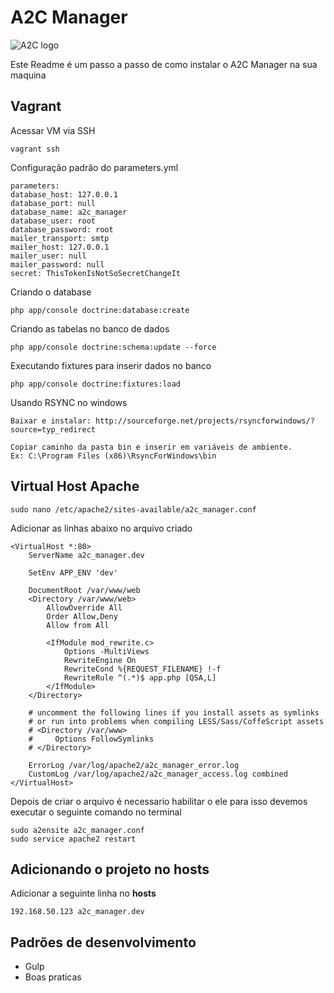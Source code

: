 # A2C Manager

![A2C logo](http://www.a2c.com.br/assinatura_2014/images/logo_assinatura.jpg)

Este Readme é um passo a passo de como instalar o A2C Manager na sua maquina

## Vagrant

Acessar VM via SSH
	
	vagrant ssh	

Configuração padrão do parameters.yml
	
	parameters:
    database_host: 127.0.0.1
    database_port: null
    database_name: a2c_manager
    database_user: root
    database_password: root
    mailer_transport: smtp
    mailer_host: 127.0.0.1
    mailer_user: null
    mailer_password: null
    secret: ThisTokenIsNotSoSecretChangeIt

Criando o database
	
	php app/console doctrine:database:create

Criando as tabelas no banco de dados
	
	php app/console doctrine:schema:update --force

Executando fixtures para inserir dados no banco

	php app/console doctrine:fixtures:load

Usando RSYNC no windows
	
	Baixar e instalar: http://sourceforge.net/projects/rsyncforwindows/?source=typ_redirect

	Copiar caminho da pasta bin e inserir em variáveis de ambiente. 
	Ex: C:\Program Files (x86)\RsyncForWindows\bin

## Virtual Host Apache
    sudo nano /etc/apache2/sites-available/a2c_manager.conf

Adicionar as linhas abaixo no arquivo criado

	<VirtualHost *:80>
	    ServerName a2c_manager.dev
	
	    SetEnv APP_ENV 'dev'
	
	    DocumentRoot /var/www/web
	    <Directory /var/www/web>
	        AllowOverride All
	        Order Allow,Deny
	        Allow from All
	
	        <IfModule mod_rewrite.c>
	            Options -MultiViews
	            RewriteEngine On
	            RewriteCond %{REQUEST_FILENAME} !-f
	            RewriteRule ^(.*)$ app.php [QSA,L]
	        </IfModule>
	    </Directory>
	
	    # uncomment the following lines if you install assets as symlinks
	    # or run into problems when compiling LESS/Sass/CoffeScript assets
	    # <Directory /var/www>
	    #     Options FollowSymlinks
	    # </Directory>
	
	    ErrorLog /var/log/apache2/a2c_manager_error.log
	    CustomLog /var/log/apache2/a2c_manager_access.log combined
	</VirtualHost>
	
Depois de criar o arquivo é necessario habilitar o ele para isso devemos executar o seguinte comando no terminal

    sudo a2ensite a2c_manager.conf
    sudo service apache2 restart

## Adicionando o projeto no hosts
Adicionar a seguinte linha no **hosts**

	192.168.50.123 a2c_manager.dev 
   
## Padrões de desenvolvimento
 - Gulp
 - Boas praticas
